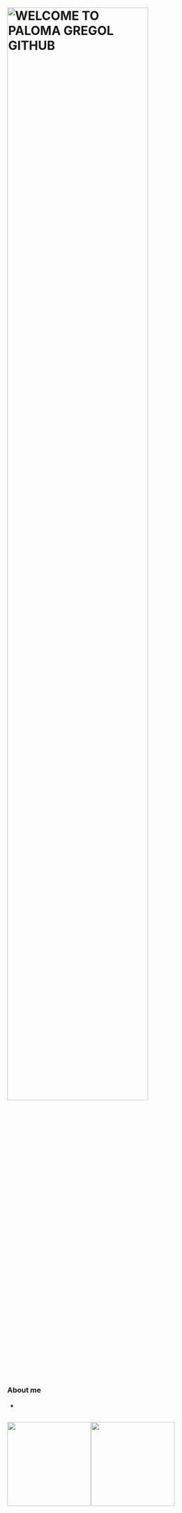 # <p style="align:center;"><img width="80%" alt="WELCOME TO PALOMA GREGOL GITHUB" src="https://github.com/gregol-PALOMA/gregol-PALOMA/assets/106928802/d77a6e48-e860-463b-ba7e-8eac836eaa91.png"/></p>

### About me
*

##

<div style="display:flex;">
  <img style="height: 12rem; "  src="https://github-readme-stats.vercel.app/api/top-langs/?username=gregol-PALOMA&bg_color=30,6892d5,79d1c3&card_width:400&title_color=fff&text_color=fff&include_all_commits=true&count_private=true&text_size=90">
  <img style="height: 12rem; " src="https://github-readme-stats.vercel.app/api?username=gregol-PALOMA&show_icons=true&bg_color=30,6892d5,79d1c3&card_width:400&title_color=fff&text_color=fff&include_all_commits=true&count_private=true&text_size=90">
</div>

##


<!--
**gregol-PALOMA/gregol-PALOMA** is a ✨ _special_ ✨ repository because its `README.md` (this file) appears on your GitHub profile.

Here are some ideas to get you started:

- 🔭 I’m currently working on ...
- 🌱 I’m currently learning ...
- 👯 I’m looking to collaborate on ...
- 🤔 I’m looking for help with ...
- 💬 Ask me about ...
- 📫 How to reach me: ...
- 😄 Pronouns: ...
- ⚡ Fun fact: ...
-->
